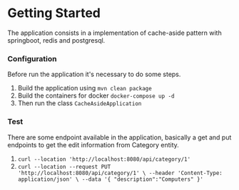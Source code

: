 # Getting Started
The application consists in a implementation of cache-aside pattern with springboot, redis and postgresql. 

### Configuration
Before run the application it's necessary to do some steps.
1. Build the application using `mvn clean package`
2. Build the containers for docker `docker-compose up -d`
3. Then run the class `CacheAsideApplication`

### Test
There are some endpoint available in the application, basically a get and put endpoints to get the edit information from Category entity.
1. `curl --location 'http://localhost:8080/api/category/1'`
2. `curl --location --request PUT 'http://localhost:8080/api/category/1' \
   --header 'Content-Type: application/json' \
   --data '{
   "description":"Computers"
   }'`
